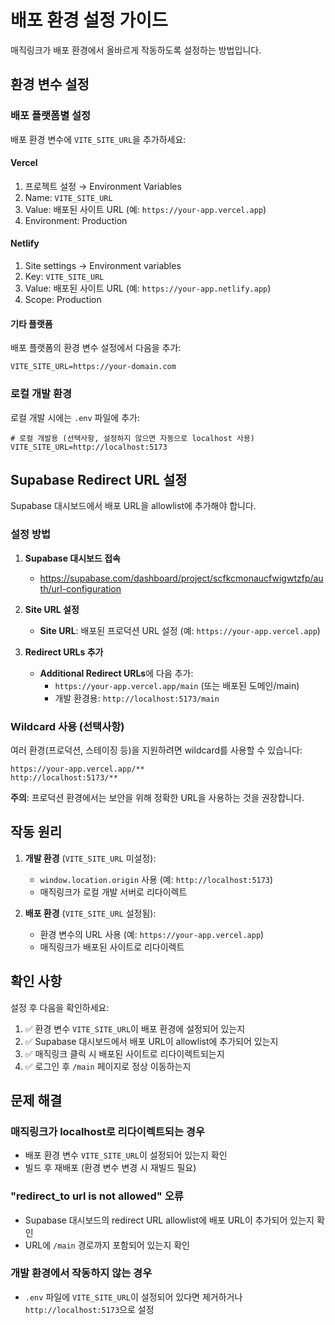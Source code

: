 # 배포 환경 설정 가이드

매직링크가 배포 환경에서 올바르게 작동하도록 설정하는 방법입니다.

## 환경 변수 설정

### 배포 플랫폼별 설정

배포 환경 변수에 `VITE_SITE_URL`을 추가하세요:

#### Vercel
1. 프로젝트 설정 → Environment Variables
2. Name: `VITE_SITE_URL`
3. Value: 배포된 사이트 URL (예: `https://your-app.vercel.app`)
4. Environment: Production

#### Netlify
1. Site settings → Environment variables
2. Key: `VITE_SITE_URL`
3. Value: 배포된 사이트 URL (예: `https://your-app.netlify.app`)
4. Scope: Production

#### 기타 플랫폼
배포 플랫폼의 환경 변수 설정에서 다음을 추가:
```
VITE_SITE_URL=https://your-domain.com
```

### 로컬 개발 환경

로컬 개발 시에는 `.env` 파일에 추가:
```env
# 로컬 개발용 (선택사항, 설정하지 않으면 자동으로 localhost 사용)
VITE_SITE_URL=http://localhost:5173
```

## Supabase Redirect URL 설정

Supabase 대시보드에서 배포 URL을 allowlist에 추가해야 합니다.

### 설정 방법

1. **Supabase 대시보드 접속**
   - https://supabase.com/dashboard/project/scfkcmonaucfwigwtzfp/auth/url-configuration

2. **Site URL 설정**
   - **Site URL**: 배포된 프로덕션 URL 설정 (예: `https://your-app.vercel.app`)

3. **Redirect URLs 추가**
   - **Additional Redirect URLs**에 다음 추가:
     - `https://your-app.vercel.app/main` (또는 배포된 도메인/main)
     - 개발 환경용: `http://localhost:5173/main`

### Wildcard 사용 (선택사항)

여러 환경(프로덕션, 스테이징 등)을 지원하려면 wildcard를 사용할 수 있습니다:

```
https://your-app.vercel.app/**
http://localhost:5173/**
```

**주의**: 프로덕션 환경에서는 보안을 위해 정확한 URL을 사용하는 것을 권장합니다.

## 작동 원리

1. **개발 환경** (`VITE_SITE_URL` 미설정):
   - `window.location.origin` 사용 (예: `http://localhost:5173`)
   - 매직링크가 로컬 개발 서버로 리다이렉트

2. **배포 환경** (`VITE_SITE_URL` 설정됨):
   - 환경 변수의 URL 사용 (예: `https://your-app.vercel.app`)
   - 매직링크가 배포된 사이트로 리다이렉트

## 확인 사항

설정 후 다음을 확인하세요:

1. ✅ 환경 변수 `VITE_SITE_URL`이 배포 환경에 설정되어 있는지
2. ✅ Supabase 대시보드에서 배포 URL이 allowlist에 추가되어 있는지
3. ✅ 매직링크 클릭 시 배포된 사이트로 리다이렉트되는지
4. ✅ 로그인 후 `/main` 페이지로 정상 이동하는지

## 문제 해결

### 매직링크가 localhost로 리다이렉트되는 경우
- 배포 환경 변수 `VITE_SITE_URL`이 설정되어 있는지 확인
- 빌드 후 재배포 (환경 변수 변경 시 재빌드 필요)

### "redirect_to url is not allowed" 오류
- Supabase 대시보드의 redirect URL allowlist에 배포 URL이 추가되어 있는지 확인
- URL에 `/main` 경로까지 포함되어 있는지 확인

### 개발 환경에서 작동하지 않는 경우
- `.env` 파일에 `VITE_SITE_URL`이 설정되어 있다면 제거하거나 `http://localhost:5173`으로 설정
